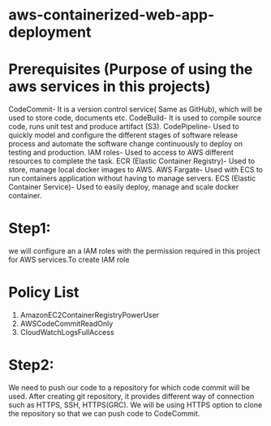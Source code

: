 # aws-containerized-web-app-deployment
# Prerequisites (Purpose of using the aws services in this projects)
CodeCommit- It is a version control service( Same as GitHub), which will be used to store code, documents etc.
CodeBuild- It is used to compile source code, runs unit test and produce artifact (S3).
CodePipeline- Used to quickly model and configure the different stages of software release process and automate the software change continuously to deploy on testing and production.
IAM roles- Used to access to AWS different resources to complete the task.
ECR (Elastic Container Registry)- Used to store, manage local docker images to AWS.
AWS Fargate- Used with ECS to run containers application without having to manage servers.
ECS (Elastic Container Service)- Used to easily deploy, manage and scale docker container.
# Step1:
 we will configure an a IAM roles with the permission required in this project for AWS services.To create IAM role
# Policy List
1. AmazonEC2ContainerRegistryPowerUser
2. AWSCodeCommitReadOnly
3. CloudWatchLogsFullAccess
# Step2:
 We need to push our code to a repository for which code commit will be used. After creating git repository, it provides different way of connection such as HTTPS, SSH, HTTPS(GRC). We will be using HTTPS option to clone the repository so that we can push code to CodeCommit.
